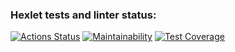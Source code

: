 ### Hexlet tests and linter status:
[![Actions Status](https://github.com/orishko/backend-project-lvl2/workflows/hexlet-check/badge.svg?branch=)](https://github.com/orishko/backend-project-lvl2/actions?query=branch:)
[![Maintainability](https://api.codeclimate.com/v1/badges/393c5de855752d19f891/maintainability)](https://codeclimate.com/github/orishko/backend-project-lvl2/maintainability)
[![Test Coverage](https://api.codeclimate.com/v1/badges/393c5de855752d19f891/test_coverage)](https://codeclimate.com/github/orishko/backend-project-lvl2/test_coverage)